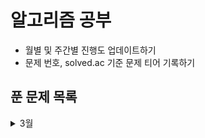 # 알고리즘 공부
- 월별 및 주간별 진행도 업데이트하기
- 문제 번호, solved.ac 기준 문제 티어 기록하기

## 푼 문제 목록 
<details>
<summary>3월</summary>
<div markdown="1">
  
|번호|티어|제목|
|--|--|3|
|1|1|3|
|2|10|3|

</div>
</details>




